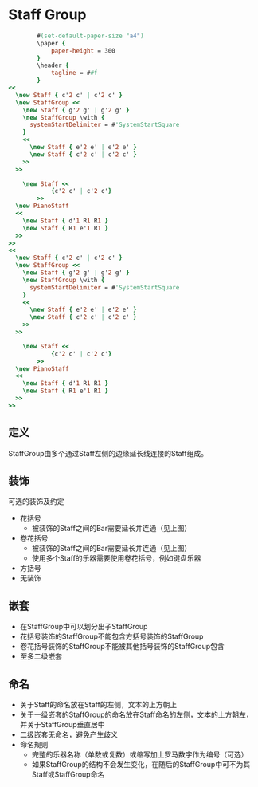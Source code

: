 # Staff Group
```lilypond
        #(set-default-paper-size "a4")
        \paper {
            paper-height = 300
        }
        \header {
            tagline = ##f
        }
<<
  \new Staff { c'2 c' | c'2 c' }
  \new StaffGroup <<
    \new Staff { g'2 g' | g'2 g' }
    \new StaffGroup \with {
      systemStartDelimiter = #'SystemStartSquare
    }
    <<
      \new Staff { e'2 e' | e'2 e' }
      \new Staff { c'2 c' | c'2 c' }
    >>
  >>

    \new Staff <<
            {c'2 c' | c'2 c'}
        >>
  \new PianoStaff
  <<
    \new Staff { d'1 R1 R1 }
    \new Staff { R1 e'1 R1 }
  >>
>>
<<
  \new Staff { c'2 c' | c'2 c' }
  \new StaffGroup <<
    \new Staff { g'2 g' | g'2 g' }
    \new StaffGroup \with {
      systemStartDelimiter = #'SystemStartSquare
    }
    <<
      \new Staff { e'2 e' | e'2 e' }
      \new Staff { c'2 c' | c'2 c' }
    >>
  >>

    \new Staff <<
            {c'2 c' | c'2 c'}
        >>
  \new PianoStaff
  <<
    \new Staff { d'1 R1 R1 }
    \new Staff { R1 e'1 R1 }
  >>
>>

```

## 定义
StaffGroup由多个通过Staff左侧的边缘延长线连接的Staff组成。


## 装饰
可选的装饰及约定
* 花括号
    * 被装饰的Staff之间的Bar需要延长并连通（见上图）
* 卷花括号
    * 被装饰的Staff之间的Bar需要延长并连通（见上图）
    * 使用多个Staff的乐器需要使用卷花括号，例如键盘乐器
* 方括号
* 无装饰

## 嵌套
* 在StaffGroup中可以划分出子StaffGroup
* 花括号装饰的StaffGroup不能包含方括号装饰的StaffGroup
* 卷花括号装饰的StaffGroup不能被其他括号装饰的StaffGroup包含
* 至多二级嵌套

## 命名
* 关于Staff的命名放在Staff的左侧，文本的上方朝上
* 关于一级嵌套的StaffGroup的命名放在Staff命名的左侧，文本的上方朝左，并关于StaffGroup垂直居中
* 二级嵌套无命名，避免产生歧义
* 命名规则
    * 完整的乐器名称（单数或复数）或缩写加上罗马数字作为编号（可选）
    * 如果StaffGroup的结构不会发生变化，在随后的StaffGroup中可不为其Staff或StaffGroup命名
